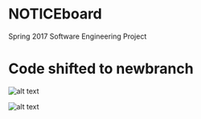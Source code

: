 # NOTICEboard
Spring 2017 Software Engineering Project

# Code shifted to newbranch


![alt text](https://imgur.com/a/8uAr2 "Landing Page")

![alt text](https://imgur.com/a/ByYLK "Main Page")
